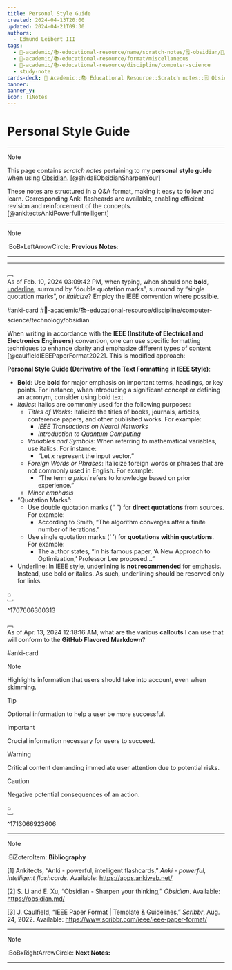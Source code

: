 ```yaml
---
title: Personal Style Guide
created: 2024-04-13T20:00
updated: 2024-04-21T09:30
authors:
  - Edmund Leibert III
tags:
  - 🔴-academic/📚-educational-resource/name/scratch-notes/🗒️-obsidian/🔖/personal-style-guide
  - 🔴-academic/📚-educational-resource/format/miscellaneous
  - 🔴-academic/📚-educational-resource/discipline/computer-science
  - study-note
cards-deck: 🔴 Academic::📚 Educational Resource::Scratch notes::🗒️ Obsidian::Personal Style Guide
banner: 
banner_y: 
icon: TiNotes
---
```


# Personal Style Guide

---

> [!NOTE]
> This page contains *scratch notes* pertaining to my **personal style guide** when using [Obsidian](https://obsidian.md/). [@shidaliObsidianSharpenYour]
>  
> These notes are structured in a Q&A format, making it easy to follow and learn. Corresponding Anki flashcards are available, enabling efficient revision and reinforcement of the concepts. [@ankitectsAnkiPowerfulIntelligent]

---

> [!NOTE]
> :BoBxLeftArrowCircle: **Previous Notes**:
> 

---



---

﹇<br>
As of Feb. 10, 2024 03:09:42 PM, when typing, when should one **bold**, <ins>underline</ins>, surround by “double quotation marks”, surround by “single quotation marks”, or _italicize_? Employ the IEEE convention where possible.

#anki-card #🔴-academic/📚-educational-resource/discipline/computer-science/technology/obsidian 

When writing in accordance with the **IEEE (Institute of Electrical and Electronics Engineers)** convention, one can use specific formatting techniques to enhance clarity and emphasize different types of content [@caulfieldIEEEPaperFormat2022]. This is modified approach:

**Personal Style Guide (Derivative of the Text Formatting in IEEE Style)**:
- **Bold**: Use **bold** for major emphasis on important terms, headings, or key points. For instance, when introducing a significant concept or defining an acronym, consider using bold text
- _Italics_: Italics are commonly used for the following purposes:
	- _Titles of Works_: Italicize the titles of books, journals, articles, conference papers, and other published works. For example:
		- _IEEE Transactions on Neural Networks_
		- _Introduction to Quantum Computing_
	- _Variables and Symbols_: When referring to mathematical variables, use italics. For instance:
		- “Let _x_ represent the input vector.”
	- _Foreign Words or Phrases_: Italicize foreign words or phrases that are not commonly used in English. For example:
		- “The term _a priori_ refers to knowledge based on prior experience.”
	- *Minor emphasis*
- “Quotation Marks”:
	- Use double quotation marks (“ ”) for **direct quotations** from sources. For example:
		- According to Smith, “The algorithm converges after a finite number of iterations.”
	- Use single quotation marks (‘ ’) for **quotations within quotations**. For example:
		- The author states, “In his famous paper, ‘A New Approach to Optimization,’ Professor Lee proposed…”
- <ins>Underline</ins>: In IEEE style, underlining is **not recommended** for emphasis. Instead, use bold or italics. As such, underlining should be reserved only for links.

⌂
<br>﹈<br>^1707606300313

﹇<br>
As of Apr. 13, 2024 12:18:16 AM, what are the various **callouts** I can use that will conform to the **GitHub Flavored Markdown**? 

#anki-card 

> [!NOTE]
> Highlights information that users should take into account, even when skimming.

> [!TIP]
> Optional information to help a user be more successful.

> [!IMPORTANT]
> Crucial information necessary for users to succeed.

> [!WARNING]
> Critical content demanding immediate user attention due to potential risks.

> [!CAUTION]
> Negative potential consequences of an action.

⌂
<br>﹈<br>^1713066923606

---

> [!NOTE]
> :EiZoteroItem: **Bibliography**
> 
> \[1\] Ankitects, “Anki - powerful, intelligent flashcards,” _Anki - powerful, intelligent flashcards_. Available: https://apps.ankiweb.net/
>
> \[2\] S. Li and E. Xu, “Obsidian - Sharpen your thinking,” _Obsidian_. Available: https://obsidian.md/
>
> \[3\] J. Caulfield, “IEEE Paper Format | Template & Guidelines,” _Scribbr_, Aug. 24, 2022. Available: https://www.scribbr.com/ieee/ieee-paper-format/
> 

---

> [!NOTE]
> :BoBxRightArrowCircle: **Next Notes:**
> 

---
